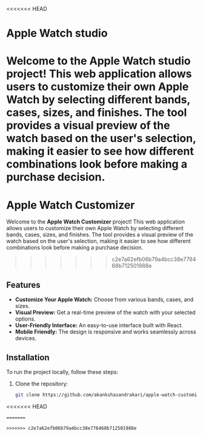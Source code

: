 <<<<<<< HEAD
# Apple Watch studio

Welcome to the **Apple Watch studio** project! This web application allows users to customize their own Apple Watch by selecting different bands, cases, sizes, and finishes. The tool provides a visual preview of the watch based on the user's selection, making it easier to see how different combinations look before making a purchase decision.
=======
# Apple Watch Customizer

Welcome to the **Apple Watch Customizer** project! This web application allows users to customize their own Apple Watch by selecting different bands, cases, sizes, and finishes. The tool provides a visual preview of the watch based on the user's selection, making it easier to see how different combinations look before making a purchase decision.
>>>>>>> c2e7a62efb06b79a4bcc38e776468b712501988e

## Features

- **Customize Your Apple Watch:** Choose from various bands, cases, and sizes.
- **Visual Preview:** Get a real-time preview of the watch with your selected options.
- **User-Friendly Interface:** An easy-to-use interface built with React.
- **Mobile Friendly:** The design is responsive and works seamlessly across devices.

## Installation

To run the project locally, follow these steps:

1. Clone the repository:
   ```bash
   git clone https://github.com/akankshasandrakari/apple-watch-customizer.git
<<<<<<< HEAD
   ```
=======

>>>>>>> c2e7a62efb06b79a4bcc38e776468b712501988e
